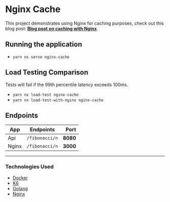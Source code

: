 # Nginx Cache

This project demonstrates using Nginx for caching purposes, check out this blog post: **[Blog post on caching with Nginx](https://dev.to/chseki/caching-with-nginx-2ob2)**.

## Running the application

- `yarn nx serve nginx-cache`

## Load Testing Comparison

Tests will fail if the 99th percentile latency exceeds 100ms.

- `yarn nx load-test nginx-cache`
- `yarn nx load-test-with-nginx nginx-cache`

## Endpoints

| App     | Endpoints              | Port    |
| ------- |:----------------------:| -------:|
| Api     |   `/fibonacci/n`       | **8080**|
| Nginx   |   `/fibonacci/n`       | **3000**|

---

### Technologies Used

- [Docker](https://www.docker.com/)
- [K6](https://k6.io/open-source/)
- [Golang](https://go.dev/)
- [Nginx](https://www.f5.com/company/blog/nginx/nginx-caching-guide)
